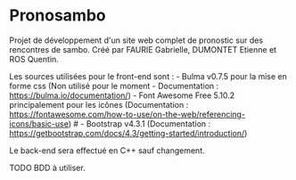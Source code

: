 # Pronosambo
Projet de développement d'un site web complet de pronostic sur des rencontres de sambo.
Créé par FAURIE Gabrielle, DUMONTET Etienne et ROS Quentin.


Les sources utilisées pour le front-end sont : 
	- Bulma v0.7.5 pour la mise en forme css (Non utilisé pour le moment - Documentation : https://bulma.io/documentation/)
	- Font Awesome Free 5.10.2 principalement pour les icônes (Documentation : https://fontawesome.com/how-to-use/on-the-web/referencing-icons/basic-use)
	# - Bootstrap v4.3.1 (Documentation : https://getbootstrap.com/docs/4.3/getting-started/introduction/)
	
	
Le back-end sera effectué en C++ sauf changement.

TODO BDD à utiliser.
